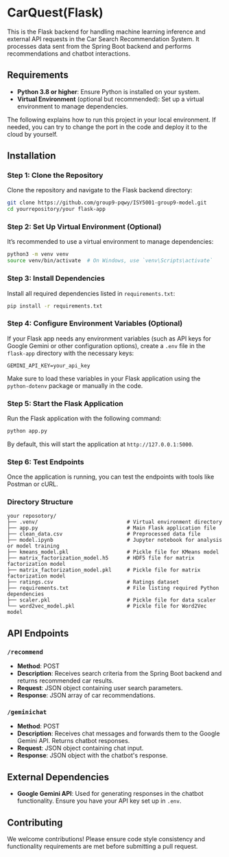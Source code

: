 # CarQuest(Flask)

This is the Flask backend for handling machine learning inference and external API requests in the Car Search Recommendation System. It processes data sent from the Spring Boot backend and performs recommendations and chatbot interactions.

## Requirements

- **Python 3.8 or higher**: Ensure Python is installed on your system.
- **Virtual Environment** (optional but recommended): Set up a virtual environment to manage dependencies.

The following explains how to run this project in your local environment. If needed, you can try to change the port in the code and deploy it to the cloud by yourself.

## Installation

### Step 1: Clone the Repository

Clone the repository and navigate to the Flask backend directory:

```bash
git clone https://github.com/group9-pqwy/ISY5001-group9-model.git
cd yourrepository/your flask-app
```

### Step 2: Set Up Virtual Environment (Optional)

It’s recommended to use a virtual environment to manage dependencies:

```bash
python3 -m venv venv
source venv/bin/activate  # On Windows, use `venv\Scripts\activate`
```

### Step 3: Install Dependencies

Install all required dependencies listed in `requirements.txt`:

```bash
pip install -r requirements.txt
```

### Step 4: Configure Environment Variables (Optional)

If your Flask app needs any environment variables (such as API keys for Google Gemini or other configuration options), create a `.env` file in the `flask-app` directory with the necessary keys:

```plaintext
GEMINI_API_KEY=your_api_key
```

Make sure to load these variables in your Flask application using the `python-dotenv` package or manually in the code.

### Step 5: Start the Flask Application

Run the Flask application with the following command:

```bash
python app.py
```

By default, this will start the application at `http://127.0.0.1:5000`.

### Step 6: Test Endpoints

Once the application is running, you can test the endpoints with tools like Postman or cURL.

### Directory Structure

```
your reposotory/
├── .venv/                             # Virtual environment directory
├── app.py                             # Main Flask application file
├── clean_data.csv                     # Preprocessed data file
├── model.ipynb                        # Jupyter notebook for analysis or model training
├── kmeans_model.pkl                   # Pickle file for KMeans model
├── matrix_factorization_model.h5      # HDF5 file for matrix factorization model
├── matrix_factorization_model.pkl     # Pickle file for matrix factorization model
├── ratings.csv                        # Ratings dataset
├── requirements.txt                   # File listing required Python dependencies
├── scaler.pkl                         # Pickle file for data scaler
└── word2vec_model.pkl                 # Pickle file for Word2Vec model

```

## API Endpoints

### `/recommend`
- **Method**: POST
- **Description**: Receives search criteria from the Spring Boot backend and returns recommended car results.
- **Request**: JSON object containing user search parameters.
- **Response**: JSON array of car recommendations.

### `/geminichat`
- **Method**: POST
- **Description**: Receives chat messages and forwards them to the Google Gemini API. Returns chatbot responses.
- **Request**: JSON object containing chat input.
- **Response**: JSON object with the chatbot's response.

## External Dependencies

- **Google Gemini API**: Used for generating responses in the chatbot functionality. Ensure you have your API key set up in `.env`.

## Contributing

We welcome contributions! Please ensure code style consistency and functionality requirements are met before submitting a pull request.

